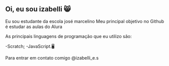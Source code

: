 ## Oi, eu sou izabelli 😸
Eu sou estudante da escola josé marcelino
Meu principal objetivo no Github é estudar as aulas do Alura

As principais linguagens de programação que eu utilizo são:

-Scratch;
-JavaScript.🖥️

Para entrar em contato comigo
@izabelli_e.s
